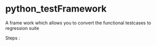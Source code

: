 # python_testFramework
A frame work which allows you to convert the functional testcases to regression suite

Steps : 
